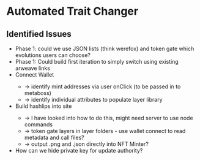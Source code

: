 # Automated Trait Changer

## Identified Issues

<ul>
    <li>Phase 1: could we use JSON lists (think werefox) and token gate which evolutions users can choose?</li>
    <li>Phase 1: Could build first iteration to simply switch using existing arweave links</li>
    <li>Connect Wallet</li>
        <ul>
            <li>-> identify mint addresses via user onClick (to be passed in to metaboss)</li>
            <li>-> identify individual attributes to populate layer library</li>
        </ul>
    <li>Build hashlips into site</li>
        <ul>
            <li>-> I have looked into how to do this, might need server to use node commands</li>
            <li>-> token gate layers in layer folders - use wallet connect to read metadata and call files?</li>
            <li>-> output .png and .json directly into NFT Minter?</li>
        </ul>  
    <li>How can we hide private key for update authority?</li>
</ul>
